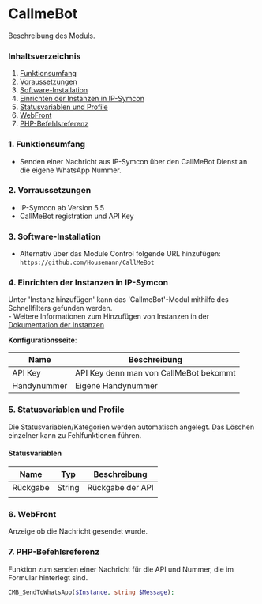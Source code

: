 # CallmeBot
Beschreibung des Moduls.

### Inhaltsverzeichnis

1. [Funktionsumfang](#1-funktionsumfang)
2. [Voraussetzungen](#2-voraussetzungen)
3. [Software-Installation](#3-software-installation)
4. [Einrichten der Instanzen in IP-Symcon](#4-einrichten-der-instanzen-in-ip-symcon)
5. [Statusvariablen und Profile](#5-statusvariablen-und-profile)
6. [WebFront](#6-webfront)
7. [PHP-Befehlsreferenz](#7-php-befehlsreferenz)

### 1. Funktionsumfang

* Senden einer Nachricht aus IP-Symcon über den CallMeBot Dienst an die eigene WhatsApp Nummer.

### 2. Vorraussetzungen

- IP-Symcon ab Version 5.5
- CallMeBot registration und API Key

### 3. Software-Installation

* Alternativ über das Module Control folgende URL hinzufügen:
       `https://github.com/Housemann/CallMeBot`

### 4. Einrichten der Instanzen in IP-Symcon

 Unter 'Instanz hinzufügen' kann das 'CallmeBot'-Modul mithilfe des Schnellfilters gefunden werden.  
	- Weitere Informationen zum Hinzufügen von Instanzen in der [Dokumentation der Instanzen](https://www.symcon.de/service/dokumentation/konzepte/instanzen/#Instanz_hinzufügen)

__Konfigurationsseite__:

Name          | Beschreibung
------------- | ------------------
API Key       | API Key denn man von CallMeBot bekommt
Handynummer   | Eigene Handynummer

### 5. Statusvariablen und Profile

Die Statusvariablen/Kategorien werden automatisch angelegt. Das Löschen einzelner kann zu Fehlfunktionen führen.

#### Statusvariablen

Name     | Typ     | Beschreibung
-------- | ------- | ------------
Rückgabe | String  | Rückgabe der API
       |         |


### 6. WebFront

Anzeige ob die Nachricht gesendet wurde.

### 7. PHP-Befehlsreferenz

Funktion zum senden einer Nachricht für die API und Nummer, die im Formular hinterlegt sind.
```php
CMB_SendToWhatsApp($Instance, string $Message);
```